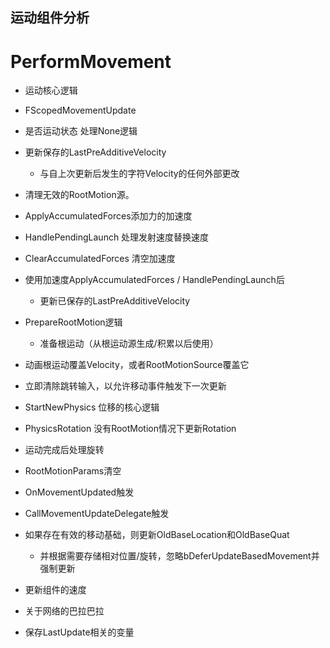 ## 运动组件分析

# PerformMovement
  - 运动核心逻辑


  - FScopedMovementUpdate
  - 是否运动状态  处理None逻辑
  - 更新保存的LastPreAdditiveVelocity
    - 与自上次更新后发生的字符Velocity的任何外部更改
  - 清理无效的RootMotion源。
  - ApplyAccumulatedForces添加力的加速度
  - HandlePendingLaunch 处理发射速度替换速度
  - ClearAccumulatedForces 清空加速度
  - 使用加速度ApplyAccumulatedForces / HandlePendingLaunch后
    - 更新已保存的LastPreAdditiveVelocity
  - PrepareRootMotion逻辑
    - 准备根运动（从根运动源生成/积累以后使用）
  - 动画根运动覆盖Velocity，或者RootMotionSource覆盖它
  - 立即清除跳转输入，以允许移动事件触发下一次更新
  - StartNewPhysics 位移的核心逻辑
  - PhysicsRotation 没有RootMotion情况下更新Rotation
  - 运动完成后处理旋转
  - RootMotionParams清空
  - OnMovementUpdated触发
  - CallMovementUpdateDelegate触发
  - 如果存在有效的移动基础，则更新OldBaseLocation和OldBaseQuat
    - 并根据需要存储相对位置/旋转，忽略bDeferUpdateBasedMovement并强制更新
  - 更新组件的速度
  - 关于网络的巴拉巴拉
  - 保存LastUpdate相关的变量



  
